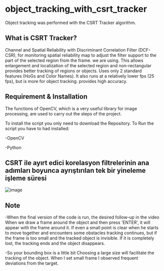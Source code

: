 # object_tracking_with_csrt_tracker
Object tracking was performed with the CSRT Tracker algorithm.

## What is CSRT Tracker?

Channel and Spatial Reliability with Discriminant Correlation Filter (DCF-CSR), for monitoring
spatial reliability map to adjust the filter support to the part of the selected region from the frame.
we are using. This allows enlargement and localization of the selected region and non-rectangular
provides better tracking of regions or objects. Uses only 2 standard features (HoGs and
Color Names). It also runs at a relatively lower fps (25 fps), but is more for object tracking.
provides high accuracy.

## Requirement & Installation

The functions of OpenCV, which is a very useful library for image processing, are used to carry out the steps of the project.

To install the script you only need to download the Repository. To Run the script you have to had installed:

-OpenCV

-Python

## CSRT ile ayırt edici korelasyon filtrelerinin ana adımları boyunca ayrıştırılan tek bir yineleme işleme süresi 
![image](https://user-images.githubusercontent.com/81264301/152055086-63609eac-6b5b-4501-aaa3-c19b6faf7004.png)

## Note

-When the final version of the code is run, the desired follow-up in the video
When we draw a frame around the object and then press 'ENTER', it will appear with the frame around it.
If even a small point is clear when he starts to move together and encounters some obstacles
tracking continues, but if the frame is too small and the tracked object is invisible.
If it is completely lost, the tracking ends and the object disappears.

-So your bounding box is a little bit
Choosing a large size will facilitate the tracking of the object. When I set small frame
I observed frequent deviations from the target.


